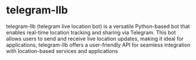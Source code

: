 # telegram-llb
telegram-llb (telegram live location bot) is a versatile Python-based bot that enables real-time location tracking and sharing via Telegram. This bot allows users to send and receive live location updates, making it ideal for applications, telegram-llb offers a user-friendly API for seamless integration with location-based services and applications
